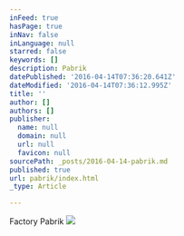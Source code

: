 ```yaml
---
inFeed: true
hasPage: true
inNav: false
inLanguage: null
starred: false
keywords: []
description: Pabrik
datePublished: '2016-04-14T07:36:20.641Z'
dateModified: '2016-04-14T07:36:12.995Z'
title: ''
author: []
authors: []
publisher:
  name: null
  domain: null
  url: null
  favicon: null
sourcePath: _posts/2016-04-14-pabrik.md
published: true
url: pabrik/index.html
_type: Article

---
```

Factory Pabrik
![](https://the-grid-user-content.s3-us-west-2.amazonaws.com/84724bc6-b065-4e71-b0aa-72ee9b574e96.jpg)